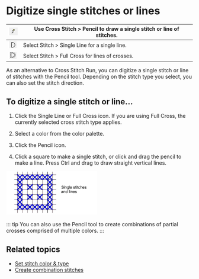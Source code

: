 # Digitize single stitches or lines

| ![Pencil.png](assets/Pencil.png)                                 | Use Cross Stitch > Pencil to draw a single stitch or line of stitches. |
| ---------------------------------------------------------------- | ---------------------------------------------------------------------- |
| ![SingleLineOutline00045.png](assets/SingleLineOutline00045.png) | Select Stitch > Single Line for a single line.                         |
| ![FullCrossOutline00046.png](assets/FullCrossOutline00046.png)   | Select Stitch > Full Cross for lines of crosses.                       |

As an alternative to Cross Stitch Run, you can digitize a single stitch or line of stitches with the Pencil tool. Depending on the stitch type you select, you can also set the stitch direction.

## To digitize a single stitch or line...

1. Click the Single Line or Full Cross icon. If you are using Full Cross, the currently selected cross stitch type applies.

2. Select a color from the color palette.

3. Click the Pencil icon.

4. Click a square to make a single stitch, or click and drag the pencil to make a line. Press Ctrl and drag to draw straight vertical lines.

![CrossPencilExample.png](assets/CrossPencilExample.png)

::: tip
You can also use the Pencil tool to create combinations of partial crosses comprised of multiple colors.
:::

## Related topics

- [Set stitch color & type](Set_stitch_color_type)
- [Create combination stitches](../cross-stitch_editing/Create_combination_stitches)
